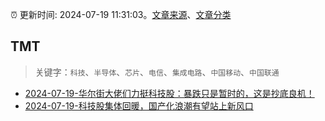 :alarm_clock: 更新时间: 2024-07-19 11:31:03。[文章来源](/README.md)、[文章分类](/TAGS.md)

## TMT


> 关键字：`科技`、`半导体`、`芯片`、`电信`、`集成电路`、`中国移动`、`中国联通`



- [2024-07-19-华尔街大佬们力挺科技股：暴跌只是暂时的，这是抄底良机！](https://www.cls.cn/detail/1738226) 
- [2024-07-19-科技股集体回暖，国产化浪潮有望站上新风口](https://www.cls.cn/detail/1738266) 
